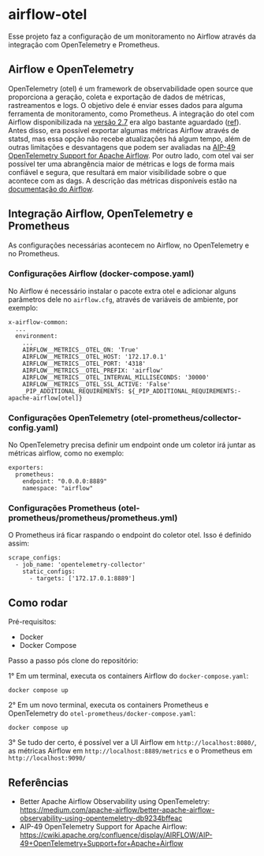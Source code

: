# airflow-otel
Esse projeto faz a configuração de um monitoramento no Airflow através da integração com OpenTelemetry e Prometheus.

## Airflow e OpenTelemetry
OpenTelemetry (otel) é um framework de observabilidade open source que proporciona a geração, coleta e exportação de dados de métricas, rastreamentos e logs. O objetivo dele é enviar esses dados para alguma ferramenta de monitoramento, como Prometheus.
A integração do otel com Airflow disponibilizada na [versão 2.7](https://airflow.apache.org/docs/apache-airflow/stable/release_notes.html#airflow-2-7-0-2023-08-18) era algo bastante aguardado ([ref](https://github.com/apache/airflow/issues/12771)). Antes disso, era possível exportar algumas métricas Airflow através de statsd, mas essa opção não recebe atualizações há algum tempo, além de outras limitações e desvantagens que podem ser avaliadas na [AIP-49 OpenTelemetry Support for Apache Airflow](https://cwiki.apache.org/confluence/display/AIRFLOW/AIP-49+OpenTelemetry+Support+for+Apache+Airflow).
Por outro lado, com otel vai ser possível ter uma abrangência maior de métricas e logs de forma mais confiável e segura, que resultará em maior visibilidade sobre o que acontece com as dags. A descrição das métricas disponíveis estão na [documentação do Airflow](https://airflow.apache.org/docs/apache-airflow/stable/administration-and-deployment/logging-monitoring/metrics.html#metric-descriptions).   

## Integração Airflow, OpenTelemetry e Prometheus
As configurações necessárias acontecem no Airflow, no OpenTelemetry e no Prometheus. 

### Configurações Airflow (docker-compose.yaml)
No Airflow é necessário instalar o pacote extra otel e adicionar alguns parâmetros dele no `airflow.cfg`, através de variáveis de ambiente, por exemplo: 

    x-airflow-common:
      ...
      environment:
        ...
        AIRFLOW__METRICS__OTEL_ON: 'True'
        AIRFLOW__METRICS__OTEL_HOST: '172.17.0.1'
        AIRFLOW__METRICS__OTEL_PORT: '4318'
        AIRFLOW__METRICS__OTEL_PREFIX: 'airflow'
        AIRFLOW__METRICS__OTEL_INTERVAL_MILLISECONDS: '30000'
        AIRFLOW__METRICS__OTEL_SSL_ACTIVE: 'False'
        _PIP_ADDITIONAL_REQUIREMENTS: ${_PIP_ADDITIONAL_REQUIREMENTS:-apache-airflow[otel]}

### Configurações OpenTelemetry (otel-prometheus/collector-config.yaml)
No OpenTelemetry precisa definir um endpoint onde um coletor irá juntar as métricas airflow, como no exemplo:

    exporters:
      prometheus:
        endpoint: "0.0.0.0:8889"
        namespace: "airflow"

### Configurações Prometheus (otel-prometheus/prometheus/prometheus.yml)
O Prometheus irá ficar raspando o endpoint do coletor otel. Isso é definido assim:
  
    scrape_configs:
      - job_name: 'opentelemetry-collector'
        static_configs:
          - targets: ['172.17.0.1:8889']


## Como rodar

Pré-requisitos:
* Docker
* Docker Compose

Passo a passo pós clone do repositório:

1° Em um terminal, executa os containers Airflow do `docker-compose.yaml`:
  
    docker compose up

2° Em um novo terminal, executa os containers Prometheus e OpenTelemetry do `otel-prometheus/docker-compose.yaml`:

    docker compose up
    
3° Se tudo der certo, é possível ver a UI Airflow em `http://localhost:8080/`, as métricas Airflow em `http://localhost:8889/metrics` e o Prometheus em `http://localhost:9090/ `

## Referências

* Better Apache Airflow Observability using OpenTemeletry: https://medium.com/apache-airflow/better-apache-airflow-observability-using-opentemeletry-db9234bffeac
* AIP-49 OpenTelemetry Support for Apache Airflow: https://cwiki.apache.org/confluence/display/AIRFLOW/AIP-49+OpenTelemetry+Support+for+Apache+Airflow
